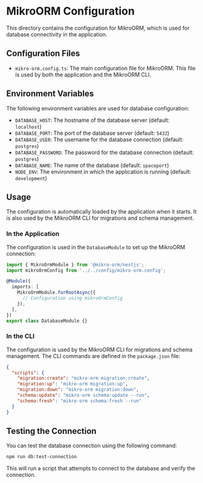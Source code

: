 # MikroORM Configuration

This directory contains the configuration for MikroORM, which is used for database connectivity in the application.

## Configuration Files

- `mikro-orm.config.ts`: The main configuration file for MikroORM. This file is used by both the application and the MikroORM CLI.

## Environment Variables

The following environment variables are used for database configuration:

- `DATABASE_HOST`: The hostname of the database server (default: `localhost`)
- `DATABASE_PORT`: The port of the database server (default: `5432`)
- `DATABASE_USER`: The username for the database connection (default: `postgres`)
- `DATABASE_PASSWORD`: The password for the database connection (default: `postgres`)
- `DATABASE_NAME`: The name of the database (default: `spaceport`)
- `NODE_ENV`: The environment in which the application is running (default: `development`)

## Usage

The configuration is automatically loaded by the application when it starts. It is also used by the MikroORM CLI for migrations and schema management.

### In the Application

The configuration is used in the `DatabaseModule` to set up the MikroORM connection:

```typescript
import { MikroOrmModule } from '@mikro-orm/nestjs';
import mikroOrmConfig from '../../config/mikro-orm.config';

@Module({
  imports: [
    MikroOrmModule.forRootAsync({
      // Configuration using mikroOrmConfig
    }),
  ],
})
export class DatabaseModule {}
```

### In the CLI

The configuration is used by the MikroORM CLI for migrations and schema management. The CLI commands are defined in the `package.json` file:

```json
{
  "scripts": {
    "migration:create": "mikro-orm migration:create",
    "migration:up": "mikro-orm migration:up",
    "migration:down": "mikro-orm migration:down",
    "schema:update": "mikro-orm schema:update --run",
    "schema:fresh": "mikro-orm schema:fresh --run"
  }
}
```

## Testing the Connection

You can test the database connection using the following command:

```bash
npm run db:test-connection
```

This will run a script that attempts to connect to the database and verify the connection.
